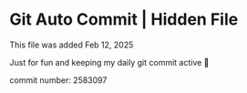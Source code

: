 # Git Auto Commit | Hidden File

This file was added Feb 12, 2025

Just for fun and keeping my daily git commit active 🤪

commit number: 2583097
